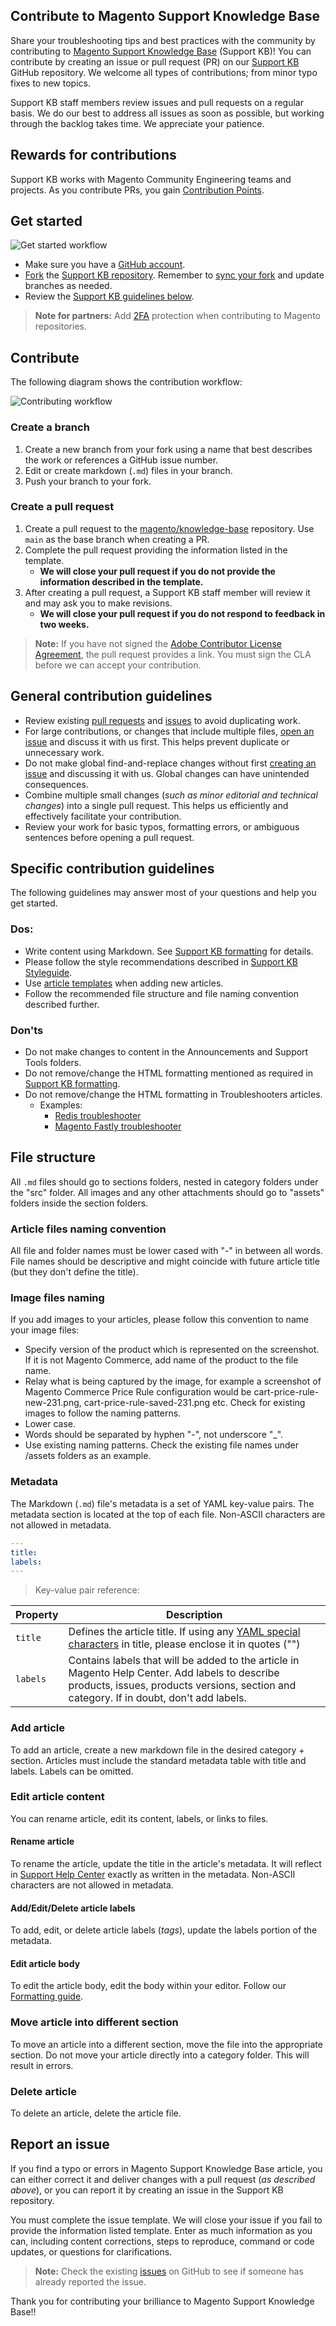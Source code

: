 ## Contribute to Magento Support Knowledge Base

Share your troubleshooting tips and best practices with the community by contributing to [Magento Support Knowledge Base](https://support.magento.com/hc/en-us) (Support KB)!
You can contribute by creating an issue or pull request (PR) on our [Support KB](https://github.com/magento/knowledge-base) GitHub repository.
We welcome all types of contributions; from minor typo fixes to new topics.

Support KB staff members review issues and pull requests on a regular basis. We do our best to address all issues as soon as possible, but working through the backlog takes time. We appreciate your patience.

## Rewards for contributions

Support KB works with Magento Community Engineering teams and projects.
As you contribute PRs, you gain [Contribution Points](../docs/contribution-points.md).

## Get started

![Get started workflow](../docs/img/contributor_start.png)

* Make sure you have a [GitHub account](https://github.com/signup/free).
* [Fork](https://help.github.com/articles/fork-a-repo/) the [Support KB repository](https://github.com/magento/knowledge-base). Remember to [sync your fork](https://help.github.com/articles/syncing-a-fork/) and update branches as needed.
* Review the [Support KB guidelines below](#contribution-guidelines).

>**Note for partners:** Add [2FA](https://devdocs.magento.com/contributor-guide/contributing.html#two-factor) protection when contributing to Magento repositories.

## Contribute

The following diagram shows the contribution workflow:

![Contributing workflow](../docs/img/Contributor-PR.png)

### Create a branch

1. Create a new branch from your fork using a name that best describes the work or references a GitHub issue number.
1. Edit or create markdown (`.md`) files in your branch.
1. Push your branch to your fork.

### Create a pull request

1. Create a pull request to the [magento/knowledge-base](https://github.com/magento/knowledge-base) repository. Use `main` as the base branch when creating a PR.
1. Complete the pull request providing the information listed in the template.
    * **We will close your pull request if you do not provide the information described in the template.**
1. After creating a pull request, a Support KB staff member will review it and may ask you to make revisions.
    * **We will close your pull request if you do not respond to feedback in two weeks.**

>**Note:** If you have not signed the [Adobe Contributor License Agreement](https://opensource.adobe.com/cla.html), the pull request provides a link. You must sign the CLA before we can accept your contribution.

## General contribution guidelines

* Review existing [pull requests](https://github.com/magento/knowledge-base/pulls) and [issues](https://github.com/magento/knowledge-base/issues) to avoid duplicating work.
* For large contributions, or changes that include multiple files, [open an issue](#report-an-issue) and discuss it with us first. This helps prevent duplicate or unnecessary work.
* Do not make global find-and-replace changes without first [creating an issue](https://github.com/magento/knowledge-base/issues/new/choose) and discussing it with us. Global changes can have unintended consequences.
* Combine multiple small changes (_such as minor editorial and technical changes_) into a single pull request. This helps us efficiently and effectively facilitate your contribution.
* Review your work for basic typos, formatting errors, or ambiguous sentences before opening a pull request.

## Specific contribution guidelines

The following guidelines may answer most of your questions and help you get started.

### Dos:

* Write content using Markdown. See [Support KB formatting](../docs/guides/kb-formatting-guide.md) for details.
* Please follow the style recommendations described in [Support KB Styleguide](../docs/guides/support-kb-styleguide.md).
* Use [article templates](../docs/article-templates/) when adding new articles.
* Follow the recommended file structure and file naming convention described further.

### Don'ts

* Do not make changes to content in the Announcements and Support Tools folders.
* Do not remove/change the HTML formatting mentioned as required in [Support KB formatting](../docs/guides/kb-formatting-guide.md).
* Do not remove/change the HTML formatting in Troubleshooters articles.
    * Examples:
        * [Redis troubleshooter](https://support.magento.com/hc/en-us/articles/360046673932)
        * [Magento Fastly troubleshooter](https://support.magento.com/hc/en-us/articles/360040759292-Magento-Fastly-troubleshooter)

## File structure

All `.md` files should go to sections folders, nested in category folders under the "src" folder.
All images and any other attachments should go to "assets" folders inside the section folders.

### Article files naming convention

All file and folder names must be lower cased with "-" in between all words. File names should be descriptive and might coincide with future article title (but they don't define the title).

### Image files naming

If you add images to your articles, please follow this convention to name your image files:

* Specify version of the product which is represented on the screenshot. If it is not Magento Commerce, add name of the product to the file name.
* Relay what is being captured by the image, for example a screenshot of Magento Commerce Price Rule configuration would be cart-price-rule-new-231.png, cart-price-rule-saved-231.png etc. Check for existing images to follow the naming patterns.
* Lower case.
* Words should be separated by hyphen "-", not underscore "_".
* Use existing naming patterns. Check the existing file names under /assets folders as an example.

### Metadata

The Markdown (`.md`) file's metadata is a set of YAML key-value pairs. The metadata section is located at the top of each file. Non-ASCII characters are not allowed in metadata.

```yaml
---
title:
labels:
---
```

> Key-value pair reference:

| Property | Description |
| ------------- | ---------- |
| `title` | Defines the article title. If using any [YAML special characters](https://support.asg.com/mob/mvw/10_0/mv_ag/using_quotes_with_yaml_special_characters.htm) in title, please enclose it in quotes ("")|
| `labels` | Contains labels that will be added to the article in Magento Help Center. Add labels to describe products, issues, products versions, section and category. If in doubt, don't add labels. |

### Add article

To add an article, create a new markdown file in the desired category + section. Articles must include the standard metadata table with title and labels. Labels can be omitted.

### Edit article content
You can rename article, edit its content, labels, or links to files.

#### Rename article

To rename the article, update the title in the article's metadata. It will reflect in [Support Help Center](https://support.magento.com/hc/en-us) exactly as written in the metadata. Non-ASCII characters are not allowed in metadata.

#### Add/Edit/Delete article labels

To add, edit, or delete article labels (_tags_), update the labels portion of the metadata.

#### Edit article body

To edit the article body, edit the body within your editor. Follow our [Formatting guide](../docs/guides/kb-formatting-guide.md).

### Move article into different section

To move an article into a different section, move the file into the appropriate section. Do not move your article directly into a category folder. This will result in errors.

### Delete article

To delete an article, delete the article file.

## Report an issue

If you find a typo or errors in Magento Support Knowledge Base article, you can either correct it and deliver changes with a pull request (_as described above_), or you can report it by creating an issue in the Support KB repository.

You must complete the issue template. We will close your issue if you fail to provide the information listed template. Enter as much information as you can, including content corrections, steps to reproduce, command or code updates, or questions for clarifications.

> **Note:** Check the existing [issues](https://github.com/magento/knowledge-base/issues) on GitHub to see if someone has already reported the issue.

Thank you for contributing your brilliance to Magento Support Knowledge Base!!
